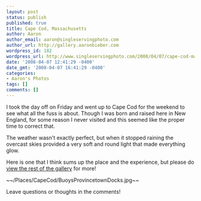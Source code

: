 ```yaml
---
layout: post
status: publish
published: true
title: Cape Cod, Massachusetts
author: Aaron
author_email: aaron@singleservingphoto.com
author_url: http://gallery.aaronbieber.com
wordpress_id: 182
wordpress_url: http://www.singleservingphoto.com/2008/04/07/cape-cod-massachusetts/
date: '2008-04-07 12:41:29 -0400'
date_gmt: '2008-04-07 16:41:29 -0400'
categories:
- Aaron's Photos
tags: []
comments: []
---
```

I took the day off on Friday and went up to Cape Cod for the weekend to
see what all the fuss is about. Though I was born and raised here in New
England, for some reason I never visited and this seemed like the proper
time to correct that.

The weather wasn't exactly perfect, but when it stopped raining the
overcast skies provided a very soft and round light that made everything
glow.

Here is one that I think sums up the place and the experience, but
please do [view the rest of the
gallery](http://fisheyegallery.com/Places/CapeCod) for more!

\~\~/Places/CapeCod/BuoysProvincetownDocks.jpg\~\~

Leave questions or thoughts in the comments!
